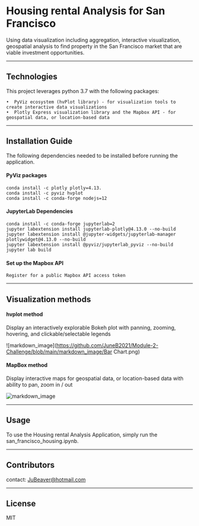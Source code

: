 # Housing rental Analysis for San Francisco

Using data visualization including aggregation, interactive visualization, geospatial analysis to find property in the San Francisco market that are viable investment opportunities. 

---

## Technologies

This project leverages python 3.7 with the following packages:

    •  PyViz ecosystem (hvPlot library) - for visualization tools to create interactive data visualizations
    •  Plotly Express visualization library and the Mapbox API - for geospatial data, or location-based data

---

## Installation Guide

The following dependencies needed to be installed before running the application.
    
   #### PyViz packages
    conda install -c plotly plotly=4.13.
    conda install -c pyviz hvplot
    conda install -c conda-forge nodejs=12

   #### JupyterLab Dependencies
    conda install -c conda-forge jupyterlab=2
    jupyter labextension install jupyterlab-plotly@4.13.0 --no-build
    jupyter labextension install @jupyter-widgets/jupyterlab-manager plotlywidget@4.13.0 --no-build
    jupyter labextension install @pyviz/jupyterlab_pyviz --no-build
    jupyter lab build

  #### Set up the Mapbox API
    Register for a public Mapbox API access token 

---

## Visualization methods

  #### hvplot method
Display an interactively explorable Bokeh plot with panning, zooming, hovering, and clickable/selectable legends

![markdown_image](https://github.com/JuneB2021/Module-2-Challenge/blob/main/markdown_image/Bar Chart.png)

  #### MapBox method
Display interactive maps for geospatial data, or location-based data with ability to pan, zoom in / out 

![markdown_image](https://github.com/JuneB2021/Module-2-Challenge/blob/main/markdown_image/Map.png)

---

## Usage

To use the Housing rental Analysis Application, simply run the san_francisco_housing.ipynb. 

---

## Contributors

contact: JuBeaver@hotmail.com

---

## License

MIT
